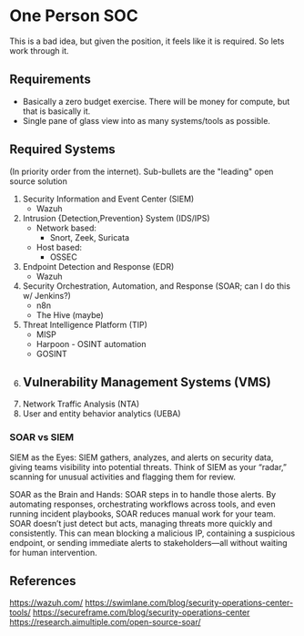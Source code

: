 # One Person SOC

This is a bad idea, but given the position, it feels like it is required. So lets work through it.

## Requirements
- Basically a zero budget exercise. There will be money for compute, but that is basically it.
- Single pane of glass view into as many systems/tools as possible.

## Required Systems

(In priority order from the internet). Sub-bullets are the "leading" open source solution

1. Security Information and Event Center (SIEM)
    - Wazuh
2. Intrusion {Detection,Prevention} System (IDS/IPS)
    - Network based:
        - Snort, Zeek, Suricata
    - Host based:
        - OSSEC
3. Endpoint Detection and Response (EDR) 
    - Wazuh
4. Security Orchestration, Automation, and Response (SOAR; can I do this w/ Jenkins?)
    - n8n
    - The Hive (maybe)
5. Threat Intelligence Platform (TIP)
    - MISP
    - Harpoon - OSINT automation
    - GOSINT
6. Vulnerability Management Systems (VMS)
    - 
7. Network Traffic Analysis (NTA)
8. User and entity behavior analytics (UEBA)

### SOAR vs SIEM

SIEM as the Eyes: SIEM gathers, analyzes, and alerts on security data, giving teams visibility into potential threats. Think of SIEM as your “radar,” scanning for unusual activities and flagging them for review.

SOAR as the Brain and Hands: SOAR steps in to handle those alerts. By automating responses, orchestrating workflows across tools, and even running incident playbooks, SOAR reduces manual work for your team. SOAR doesn’t just detect but acts, managing threats more quickly and consistently. This can mean blocking a malicious IP, containing a suspicious endpoint, or sending immediate alerts to stakeholders—all without waiting for human intervention.




## References
https://wazuh.com/
https://swimlane.com/blog/security-operations-center-tools/
https://secureframe.com/blog/security-operations-center
https://research.aimultiple.com/open-source-soar/
